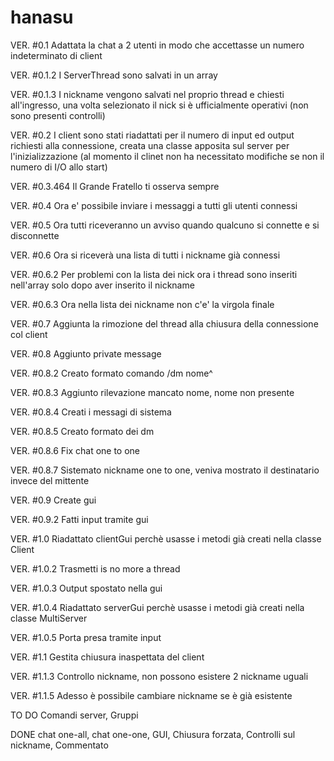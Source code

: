 # hanasu
VER. #0.1
Adattata la chat a 2 utenti in modo che accettasse un numero indeterminato di client

VER. #0.1.2
I ServerThread sono salvati in un array

VER. #0.1.3
I nickname vengono salvati nel proprio thread e chiesti all'ingresso, una volta selezionato il nick si è ufficialmente operativi (non sono presenti controlli)

VER. #0.2
I client sono stati riadattati per il numero di input ed output richiesti alla connessione, creata una classe apposita sul server per l'inizializzazione
(al momento il clinet non ha necessitato modifiche se non il numero di I/O allo start)

VER. #0.3.464
Il Grande Fratello ti osserva sempre

VER. #0.4
Ora e' possibile inviare i messaggi a tutti gli utenti connessi

VER. #0.5
Ora tutti riceveranno un avviso quando qualcuno si connette e si disconnette

VER. #0.6
Ora si riceverà una lista di tutti i nickname già connessi

VER. #0.6.2
Per problemi con la lista dei nick ora i thread sono inseriti nell'array solo dopo aver inserito il nickname

VER. #0.6.3
Ora nella lista dei nickname non c'e' la virgola finale

VER. #0.7
Aggiunta la rimozione del thread alla chiusura della connessione col client

VER. #0.8
Aggiunto private message

VER. #0.8.2
Creato formato comando /dm nome^

VER. #0.8.3
Aggiunto rilevazione mancato nome, nome non presente

VER. #0.8.4
Creati i messagi di sistema

VER. #0.8.5
Creato formato dei dm

VER. #0.8.6
Fix chat one to one

VER. #0.8.7
Sistemato nickname one to one, veniva mostrato il destinatario invece del mittente

VER. #0.9
Create gui

VER. #0.9.2
Fatti input tramite gui

VER. #1.0
Riadattato clientGui perchè usasse i metodi già creati nella classe Client 

VER. #1.0.2
Trasmetti is no more a thread

VER. #1.0.3
Output spostato nella gui

VER. #1.0.4
Riadattato serverGui perchè usasse i metodi già creati nella classe MultiServer

VER. #1.0.5
Porta presa tramite input

VER. #1.1
Gestita chiusura inaspettata del client

VER. #1.1.3
Controllo nickname, non possono esistere 2 nickname uguali

VER. #1.1.5
Adesso è possibile cambiare nickname se è già esistente

TO DO
Comandi server,
Gruppi

DONE
chat one-all,
chat one-one,
GUI,
Chiusura forzata,
Controlli sul nickname,
Commentato